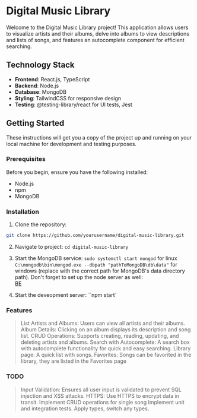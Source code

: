 # Digital Music Library

Welcome to the Digital Music Library project! This application allows users to visualize artists and their albums, delve into albums to view descriptions and lists of songs, and features an autocomplete component for efficient searching.

## Technology Stack

- **Frontend**: React.js, TypeScript
- **Backend**: Node.js
- **Database**: MongoDB
- **Styling**: TailwindCSS for responsive design
- **Testing**: @testing-library/react for UI tests, Jest

## Getting Started

These instructions will get you a copy of the project up and running on your local machine for development and testing purposes.

### Prerequisites

Before you begin, ensure you have the following installed:

- Node.js
- npm
- MongoDB

### Installation

1. Clone the repository:

```bash
git clone https://github.com/yourusername/digital-music-library.git
```

2. Navigate to project:
   `cd digital-music-library`

3. Start the MongoDB service:
   `sudo systemctl start mongod` for linux
   `C:\mongodb\bin\mongod.exe --dbpath "pathToMongoDB\db\data"` for windows (replace with the correct path for MongoDB's data directory path). Don't forget to set up the node server as well:  
   [BE](https://github.com/szabidev/music-player-api)

4. Start the deveopment server:
   ``npm start`

### Features

> List Artists and Albums: Users can view all artists and their albums.
> Album Details: Clicking on an album displays its description and song list.
> CRUD Operations: Supports creating, reading, updating, and deleting artists and albums.
> Search with Autocomplete: A search box with autocomplete functionality for quick and easy searching.
> Library page: A quick list with songs.
> Favorites: Songs can be favorited in the library, they are listed in the Favorites page

### TODO

> Input Validation: Ensures all user input is validated to prevent SQL injection and XSS attacks.
> HTTPS: Use HTTPS to encrypt data in transit.
> Implement CRUD operations for single song
> Implement unit and integration tests.
> Apply types, switch any types.
